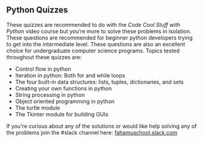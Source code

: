 
## Python Quizzes

These quizzes are recommended to do with the *Code Cool Stuff with Python* video course but you’re more to solve these problems in isolation.  These questions are recommended for beginner python developers trying to get into the intermediate level. These questions are also an excellent choice for undergraduate computer science programs.  Topics tested throughout these quizzes are:

- Control flow in python
- Iteration in python: Both for and while loops
- The four built-in data structures: lists, tuples, dictionaries, and sets
- Creating your own functions in python
- String processing in python
- Object oriented programming in python
- The turtle module 
- The Tkinter module for building GUIs

If you're curious about any of the solutions or would like help solving any of the problems join the #slack channel here: [fahamuschool.slack.com](fahamuschool.slack.com)

